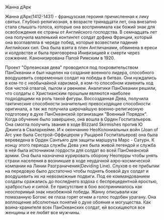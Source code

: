 Жанна д’Арк

Жанна д’Арк(1412-1431) - французская героиня причисленная к лику святых. Глубоко религиозная, в возрасте тринадцати лет, она внезапно стала слышать голоса, которые она воспринимала как божий знак для освобождения ее страны от Английского господства. В семнадцать лет она получила маленький контингет солдат дофина Франции, который она возглавляла в череде побед, которые возвестили падение Английских сил. Она была взята в плен Англичанами, обвинена в ереси и колдовстве и была приговорена Инквизицией к смерти через сожжение. Канонизирована Папой Римским в 1920.

Проект "Орлеанская дева" проводился под покровительством ПанОкеании и был нацелен на создание военного лидера, способного воодушевить современных солдат на победы в битвах. Они нуждались в ком-то с необычайной харизмой, в ком-то способном изменить ход боя чистой отвагой, пылом и рвением. Аналитики ПанОкеании решили, что солдаты с Христианским прошлым являются наиболее подходящими на роль такой фигуры. Воссозданная Дева, получила тактические способности значительно превосходящие способности оригинала, а так же получила широчайшую военно-религиозную подготовку в духе ПанОкеанской организации "Военный Порядок". Когда обучение было завершено, она вошла в Орден Госпитальеров. Она смогла получить звания в ходе Blizzard Skirmishes против Ю Джинга в Свалархейме. И к окончанию НеоКолониальных войн (Joan of Arc уже была Сестрой-Оффицером у Рыцарей Госпитальеров) она была вереведена в Орден Сантьяго для защиты маршрута Марс - Сатурн. К концу этого периода службы Дева уже была живой легендой и служба в ней была источником гордости для солдат во всей ПанОкеанской армии. Она была назначена курировать оборону Неотерры чтобы унять страхи населения в возникшие в ходе неудачной аэро-космической компании на Линии Разграничения(Deviding Line). Слухов о ее прибытии на передовую было достаточно чтобы поднять боевой дух солдат и воодушевить их на невозможные подвиги. Под ее коммандованием солдаты сражались до последнего вздоха с беспрецедентной яростью, храбростью и силой. Ее присутствие в бою воспринималось как неоспоримый знак неизбежной победы. Жанну описывали как помазанную Богом: ее глаза горят огнем а голос подобен урагану. Она воплощение абсолютных понятий о духе обояния и могущества. Как воина-хранителя всех ПанОкеанских солдат, ей восхищяются все женщины и ее любят все мужчины.